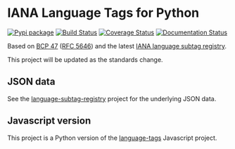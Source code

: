 # IANA Language Tags for Python #

[![Pypi package](https://badge.fury.io/py/language_tags.png)](http://badge.fury.io/py/language_tags)
[![Build Status](https://travis-ci.org/OnroerendErfgoed/language-tags.png?branch=master)](https://travis-ci.org/OnroerendErfgoed/language-tags)
[![Coverage Status](https://coveralls.io/repos/OnroerendErfgoed/language-tags/badge.png)](https://coveralls.io/r/OnroerendErfgoed/language-tags)
[![Documentation Status](https://readthedocs.org/projects/language-tags/badge/?version=latest)](https://readthedocs.org/projects/language-tags/?badge=latest)

Based on [BCP 47](http://tools.ietf.org/html/bcp47) ([RFC 5646](http://tools.ietf.org/html/rfc5646)) and the latest [IANA language subtag registry](http://www.iana.org/assignments/language-subtag-registry).

This project will be updated as the standards change.

## JSON data ##

See the [language-subtag-registry](https://github.com/mattcg/language-subtag-registry) project for the underlying JSON data.

## Javascript version ##

This project is a Python version of the [language-tags](https://github.com/mattcg/language-tags) Javascript project.
